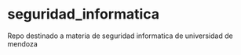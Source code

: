 # seguridad_informatica
Repo destinado a materia de seguridad informatica de universidad de mendoza
